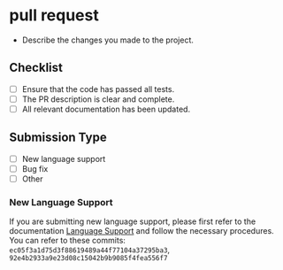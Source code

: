 # pull request

- Describe the changes you made to the project.

## Checklist

- [ ] Ensure that the code has passed all tests.
- [ ] The PR description is clear and complete.
- [ ] All relevant documentation has been updated.

## Submission Type

- [ ] New language support
- [ ] Bug fix
- [ ] Other

### New Language Support

If you are submitting new language support, please first refer to the documentation [Language Support](https://github.com/zizdlp/zbook-docs/blob/main/Development/LanguageSupport.md) and follow the necessary procedures. You can refer to these commits: `ec05f3a1d75d3f88619489a44f77104a37295ba3`,
`92e4b2933a9e23d08c15042b9b9085f4fea556f7`
